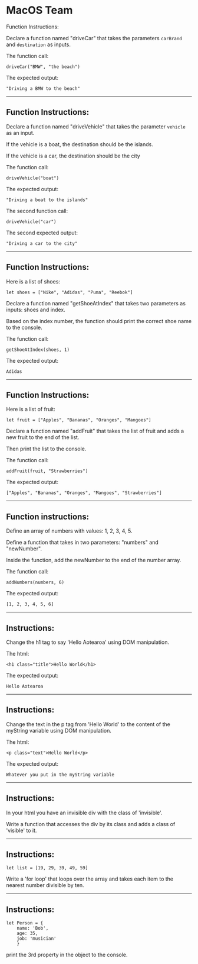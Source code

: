 # MacOS Team

Function Instructions:

Declare a function named "driveCar" that takes the parameters `carBrand` and `destination` as inputs.

The function call:

`driveCar("BMW", "the beach")` 

The expected output:

`"Driving a BMW to the beach"`

-----------------------------

## Function Instructions:

Declare a function named "driveVehicle" that takes the parameter `vehicle` as an input.

If the vehicle is a boat, the destination should be the islands.

If the vehicle is a car, the destination should be the city

The function call:

`driveVehicle("boat")` 

The expected output:

`"Driving a boat to the islands"`

The second function call:

`driveVehicle("car")` 

The second expected output:

`"Driving a car to the city"`

-----------------------------

## Function Instructions:

Here is a list of shoes:
```
let shoes = ["Nike", "Adidas", "Puma", "Reebok"]
```

Declare a function named "getShoeAtIndex" that takes two parameters as inputs: shoes and index.

Based on the index number, the function should print the correct shoe name to the console.

The function call:

`getShoeAtIndex(shoes, 1)`

The expected output:

`Adidas`

-----------------------------

## Function Instructions:

Here is a list of fruit:
```
let fruit = ["Apples", "Bananas", "Oranges", "Mangoes"]
```

Declare a function named "addFruit" that takes the list of fruit and adds a new fruit to the end of the list.

Then print the list to the console.

The function call:

`addFruit(fruit, "Strawberries")`

The expected output:

`["Apples", "Bananas", "Oranges", "Mangoes", "Strawberries"]`

----------------------------

## Function instructions:

Define an array of numbers with values: 1, 2, 3, 4, 5.

Define a function that takes in two parameters: "numbers" and "newNumber".

Inside the function, add the newNumber to the end of the number array.

The function call:

`addNumbers(numbers, 6)`

The expected output:

`[1, 2, 3, 4, 5, 6]`

--------------------------

## Instructions:

Change the h1 tag to say 'Hello Aotearoa' using DOM manipulation.

The html:

`<h1 class="title">Hello World</h1>`

The expected output:

`Hello Aotearoa`

--------------------------

## Instructions:

Change the text in the p tag from 'Hello World' to the content of the myString variable using DOM manipulation.

The html:

`<p class="text">Hello World</p>`

The expected output:

`Whatever you put in the myString variable`


--------------------------

## Instructions:

In your html you have an invisible div with the class of 'invisible'.

Write a function that accesses the div by its class and adds a class of 'visible' to it.

--------------------------

## Instructions:

`let list = [19, 29, 39, 49, 59]`

Write a 'for loop' that loops over the array and takes each item to the nearest number divisible by ten.

-----------------------------

## Instructions:

```
let Person = { 
    name: 'Bob',
    age: 35,
    job: 'musician' 
    }
```

print the 3rd property in the object to the console.
